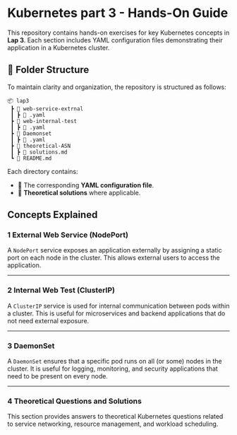 
# Kubernetes part 3 - Hands-On Guide

This repository contains hands-on exercises for key Kubernetes concepts in **Lap 3**. Each section includes YAML configuration files demonstrating their application in a Kubernetes cluster.

## 📂 Folder Structure
To maintain clarity and organization, the repository is structured as follows:

```
📦 lap3
 ┣ 📂 web-service-extrnal
 ┃ ┣ 📜 .yaml
 ┣ 📂 web-internal-test
 ┃ ┣ 📜 .yaml
 ┣ 📂 Daemonset
 ┃ ┣ 📜 .yaml
 ┣ 📂 theoretical-ASN
 ┃ ┣ 📜 solutions.md
 ┗ 📜 README.md
```

Each directory contains:
- 📝 The corresponding **YAML configuration file**.
- 📄 **Theoretical solutions** where applicable.

##  Concepts Explained

### 1 External Web Service (NodePort)
A `NodePort` service exposes an application externally by assigning a static port on each node in the cluster. This allows external users to access the application.

---

### 2 Internal Web Test (ClusterIP)
A `ClusterIP` service is used for internal communication between pods within a cluster. This is useful for microservices and backend applications that do not need external exposure.


---

### 3 DaemonSet
A `DaemonSet` ensures that a specific pod runs on all (or some) nodes in the cluster. It is useful for logging, monitoring, and security applications that need to be present on every node.


---

### 4 Theoretical Questions and Solutions
This section provides answers to theoretical Kubernetes questions related to service networking, resource management, and workload scheduling.


